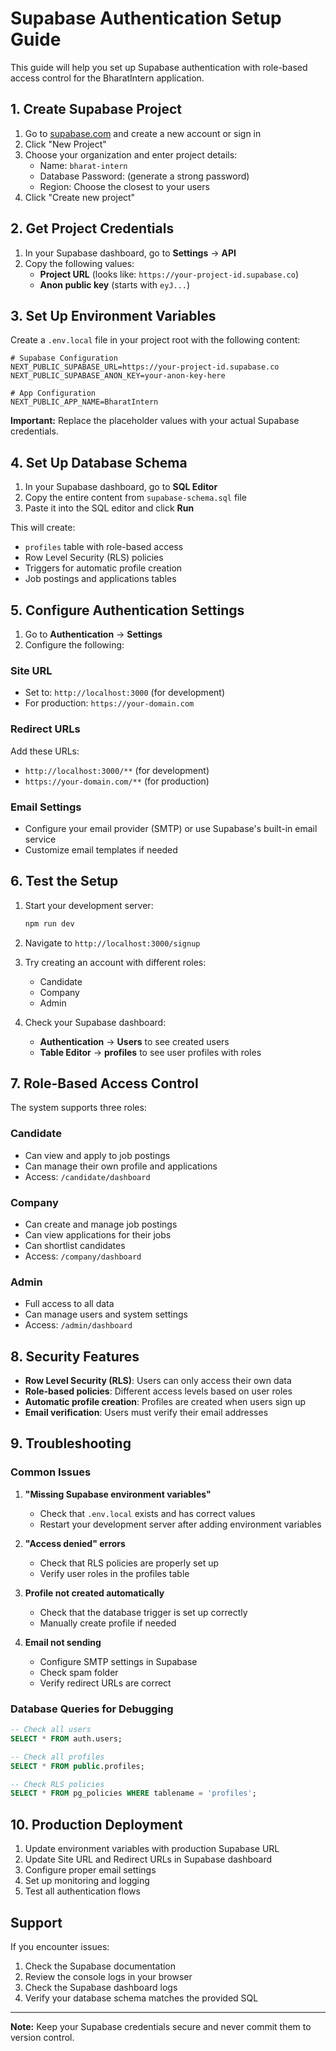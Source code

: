 # Supabase Authentication Setup Guide

This guide will help you set up Supabase authentication with role-based access control for the BharatIntern application.

## 1. Create Supabase Project

1. Go to [supabase.com](https://supabase.com) and create a new account or sign in
2. Click "New Project"
3. Choose your organization and enter project details:
   - Name: `bharat-intern`
   - Database Password: (generate a strong password)
   - Region: Choose the closest to your users
4. Click "Create new project"

## 2. Get Project Credentials

1. In your Supabase dashboard, go to **Settings** → **API**
2. Copy the following values:
   - **Project URL** (looks like: `https://your-project-id.supabase.co`)
   - **Anon public key** (starts with `eyJ...`)

## 3. Set Up Environment Variables

Create a `.env.local` file in your project root with the following content:

```env
# Supabase Configuration
NEXT_PUBLIC_SUPABASE_URL=https://your-project-id.supabase.co
NEXT_PUBLIC_SUPABASE_ANON_KEY=your-anon-key-here

# App Configuration
NEXT_PUBLIC_APP_NAME=BharatIntern
```

**Important:** Replace the placeholder values with your actual Supabase credentials.

## 4. Set Up Database Schema

1. In your Supabase dashboard, go to **SQL Editor**
2. Copy the entire content from `supabase-schema.sql` file
3. Paste it into the SQL editor and click **Run**

This will create:
- `profiles` table with role-based access
- Row Level Security (RLS) policies
- Triggers for automatic profile creation
- Job postings and applications tables

## 5. Configure Authentication Settings

1. Go to **Authentication** → **Settings**
2. Configure the following:

### Site URL
- Set to: `http://localhost:3000` (for development)
- For production: `https://your-domain.com`

### Redirect URLs
Add these URLs:
- `http://localhost:3000/**` (for development)
- `https://your-domain.com/**` (for production)

### Email Settings
- Configure your email provider (SMTP) or use Supabase's built-in email service
- Customize email templates if needed

## 6. Test the Setup

1. Start your development server:
   ```bash
   npm run dev
   ```

2. Navigate to `http://localhost:3000/signup`
3. Try creating an account with different roles:
   - Candidate
   - Company
   - Admin

4. Check your Supabase dashboard:
   - **Authentication** → **Users** to see created users
   - **Table Editor** → **profiles** to see user profiles with roles

## 7. Role-Based Access Control

The system supports three roles:

### Candidate
- Can view and apply to job postings
- Can manage their own profile and applications
- Access: `/candidate/dashboard`

### Company
- Can create and manage job postings
- Can view applications for their jobs
- Can shortlist candidates
- Access: `/company/dashboard`

### Admin
- Full access to all data
- Can manage users and system settings
- Access: `/admin/dashboard`

## 8. Security Features

- **Row Level Security (RLS)**: Users can only access their own data
- **Role-based policies**: Different access levels based on user roles
- **Automatic profile creation**: Profiles are created when users sign up
- **Email verification**: Users must verify their email addresses

## 9. Troubleshooting

### Common Issues

1. **"Missing Supabase environment variables"**
   - Check that `.env.local` exists and has correct values
   - Restart your development server after adding environment variables

2. **"Access denied" errors**
   - Check that RLS policies are properly set up
   - Verify user roles in the profiles table

3. **Profile not created automatically**
   - Check that the database trigger is set up correctly
   - Manually create profile if needed

4. **Email not sending**
   - Configure SMTP settings in Supabase
   - Check spam folder
   - Verify redirect URLs are correct

### Database Queries for Debugging

```sql
-- Check all users
SELECT * FROM auth.users;

-- Check all profiles
SELECT * FROM public.profiles;

-- Check RLS policies
SELECT * FROM pg_policies WHERE tablename = 'profiles';
```

## 10. Production Deployment

1. Update environment variables with production Supabase URL
2. Update Site URL and Redirect URLs in Supabase dashboard
3. Configure proper email settings
4. Set up monitoring and logging
5. Test all authentication flows

## Support

If you encounter issues:
1. Check the Supabase documentation
2. Review the console logs in your browser
3. Check the Supabase dashboard logs
4. Verify your database schema matches the provided SQL

---

**Note:** Keep your Supabase credentials secure and never commit them to version control.
